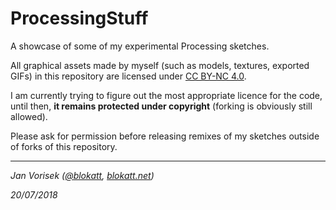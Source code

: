 
# ProcessingStuff
A showcase of some of my experimental Processing sketches.

All graphical assets made by myself (such as models, textures, exported GIFs) in this repository are licensed under [CC BY-NC 4.0](https://creativecommons.org/licenses/by-nc/4.0/). 

I am currently trying to figure out the most appropriate licence for the code, until then, **it remains protected under copyright** (forking is obviously still allowed).

Please ask for permission before releasing remixes of my sketches outside of forks of this repository.

---

*Jan Vorisek ([@blokatt](https://twitter.com/blokatt), [blokatt.net](https://me.blokatt.net/))*

*20/07/2018*
